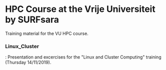 # HPC Course at the Vrije Universiteit by SURFsara

Training material for the VU HPC course.

### Linux_Cluster 
: Presentation and excercises for the "Linux and Cluster Computing" training (Thursday 14/11/2019).
